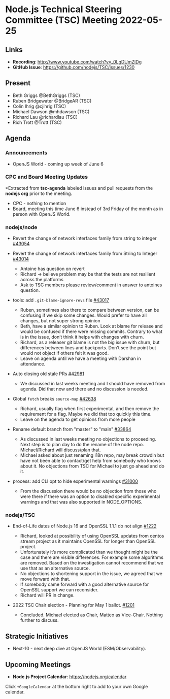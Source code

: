 # Node.js Technical Steering Committee (TSC) Meeting 2022-05-25

## Links

* **Recording**:  <http://www.youtube.com/watch?v=_0LgDUmZIDg>
* **GitHub Issue**: <https://github.com/nodejs/TSC/issues/1230>

## Present

* Beth Griggs @BethGriggs (TSC)
* Ruben Bridgewater @BridgeAR (TSC)
* Colin Ihrig @cjihrig (TSC)
* Michael Dawson @mhdawson (TSC)
* Richard Lau @richardlau (TSC)
* Rich Trott @Trott (TSC)

## Agenda

### Announcements

* OpenJS World - coming up week of June 6

### CPC and Board Meeting Updates

*Extracted from **tsc-agenda** labeled issues and pull requests from the **nodejs org** prior to the meeting.

* CPC - nothing to mention
* Board, meeting this time June 6 instead of 3rd Friday of the month as in person with OpenJS World.

### nodejs/node

* Revert the change of network interfaces family from string to integer [#43054](https://github.com/nodejs/node/pull/43054)
* Revert the change of network interfaces family from String to Integer [#43014](https://github.com/nodejs/node/issues/43014)
  * Antoine has question on revert
  * Richard -> believe problem may be that the tests are not resilient across the platforms
  * Ask to TSC members please review/comment in answer to antoines question.

* tools: add `.git-blame-ignore-revs` file [#43017](https://github.com/nodejs/node/pull/43017)
  * Ruben, sometimes also there to compare between version, can be confusing if we skip some changes. Would prefer to have all changes, but not super strong opinion
  * Beth, have a similar opinion to Ruben. Look at blame for release and would be confused if there were missing commits.  Contrary to what is in the issue, don’t think it helps with changes with churn.
  * Richard, as a releaser git blame is not the big issue with churn, but differences between lines and backports. Don’t see the point but would not object if others felt it was good.
  * Leave on agenda until we have a meeting with Darshan in attendance.

* Auto closing old stale PRs [#42981](https://github.com/nodejs/node/issues/42981)
  * We discussed in last weeks meeting and I should have removed from agenda. Did that now
    and there and no discussion is needed.

* Global `fetch` breaks `source-map` [#42638](https://github.com/nodejs/node/issues/42638)
  * Richard, usually flag when first experimental, and then remove the requirement for a flag.
    Maybe we did that too quickly this time.
  * Leave on the agenda to get opinions from more people

* Rename default branch from "master" to "main" [#33864](https://github.com/nodejs/node/issues/33864)
  * As discussed in last weeks meeting no objections to proceeding. Next step is to plan day to
    do the rename of the node repo. Michael/Richard will discuss/plan that.
  * Michael asked about just renaming i18n repo, may break crowdin but have not been able to
    contact/get help from somebody who knows about it. No objections from TSC for Michael to
    just go ahead and do it.
* process: add CLI opt to hide experimental warnings [#31000](https://github.com/nodejs/node/pull/31000)
  * From the discussion there would be no objection from those who were there if there was an option to disabled specific experimental warnings and that was also supported in NODE_OPTIONS.

### nodejs/TSC

* End-of-Life dates of Node.js 16 and OpenSSL 1.1.1 do not align [#1222](https://github.com/nodejs/TSC/issues/1222)
  * Richard, looked at possibility of using OpenSSL updates from centos stream project as it
    maintains OpenSSL for longer than OpenSSL project.
  * Unfortunately it’s more complicated than we thought might be the case and there are visible
    differences. For example some algorithms are removed. Based on the investigation cannot
    recommend that we use that as an alternative source.
  * No objections to shortening support in the issue, we agreed that we move forward with that.
  * If somebody came forward with a good alternative source for OpenSSL support we can
    reconsider.
  * Richard will PR in change.

* 2022 TSC Chair election - Planning for May 1 ballot. [#1201](https://github.com/nodejs/TSC/issues/1201)
  * Concluded. Michael elected as Chair, Matteo as Vice-Chair. Nothing further to discuss.

## Strategic Initiatives

* Next-10 - next deep dive at OpenJS World (ESM/Observability).

## Upcoming Meetings

* **Node.js Project Calendar**: <https://nodejs.org/calendar>

Click `+GoogleCalendar` at the bottom right to add to your own Google calendar.
